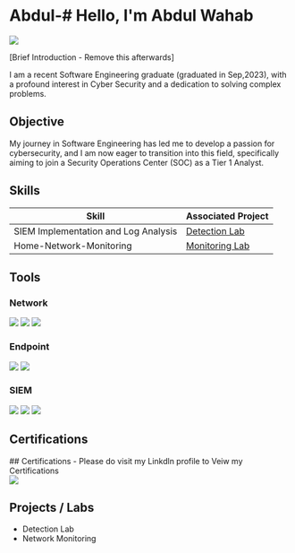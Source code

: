 # Abdul-# Hello, I'm Abdul Wahab
<a href="https://www.linkedin.com/in/abdul-wahab-20b087172"><img src="https://img.shields.io/badge/-LinkedIn-0072b1?&style=for-the-badge&logo=linkedin&logoColor=white" /></a>

[Brief Introduction - Remove this afterwards]

I am a recent Software Engineering graduate (graduated in Sep,2023), with a profound interest in Cyber Security and a dedication to solving complex problems.

## Objective

My journey in Software Engineering has led me to develop a passion for cybersecurity, and I am now eager to transition into this field, specifically aiming to join a Security Operations Center (SOC) as a Tier 1 Analyst.

## Skills

| Skill                                         | Associated Project         |
|-----------------------------------------------|----------------------------|
| SIEM Implementation and Log Analysis          | <a href="https://github.com/Abdulwahab009/Home-ELK--SIEM-project">Detection Lab</a>|
| Home-Network-Monitoring                       | <a href="https://github.com/Abdulwahab009/Home-Network-Monitoring">Monitoring Lab</a>|


## Tools
### Network
<div>
    <img src="https://img.shields.io/badge/-Wireshark-1679A7?&style=for-the-badge&logo=Wireshark&logoColor=white" />
    <img src="https://img.shields.io/badge/-Zeek-777BB4?&style=for-the-badge&logo=Zeek&logoColor=white" />
    <img src="https://img.shields.io/badge/-Suricata-E05A00?&style=for-the-badge&logo=https://your-logo-url.com/suricata-logo.png&logoColor=white" />

</div>

### Endpoint
<div>
    <img src="https://img.shields.io/badge/-Microsoft_Defender_for_Endpoint-00A4EF?&style=for-the-badge&logo=Microsoft&logoColor=white" />
    <img src="https://img.shields.io/badge/-Velociraptor-4B275F?&style=for-the-badge&logo=Velociraptor&logoColor=white" />
</div>

### SIEM
<div>
    <img src="https://img.shields.io/badge/-Elastic-005571?&style=for-the-badge&logo=Elastic&logoColor=white" />
    <img src="https://img.shields.io/badge/-Logstash-005571?&style=for-the-badge&logo=Logstash&logoColor=white" />
    <img src="https://img.shields.io/badge/-Kibana-E8478B?&style=for-the-badge&logo=Kibana&logoColor=white" />
</div>

## Certifications
<div>
## Certifications
- Please do visit my Linkdln profile to Veiw my Certifications
<div>
    <a href="https://www.linkedin.com/in/abdul-wahab-20b087172" target="_blank">
        <img src="https://img.shields.io/badge/View_My_Certifications_on_LinkedIn-0A66C2?&style=for-the-badge&logo=LinkedIn&logoColor=white" />
    </a>
</div>

</div>

## Projects / Labs
- Detection Lab
- Network Monitoring 
